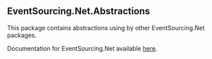 ﻿## EventSourcing.Net.Abstractions

This package contains abstractions using by other EventSourcing.Net packages.

Documentation for EventSourcing.Net available [here](https://www.nuget.org/packages/EventSourcing.Net).